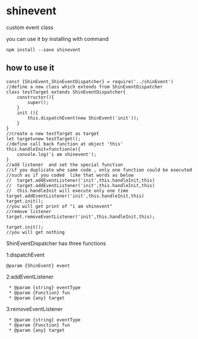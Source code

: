 # shinevent

custom event class

you can use it by installing with command
```
npm install --save shinevent
```

## how to use it

```
const {ShinEvent,ShinEventDispatcher} = require('../shinEvent')
//define a new class which extends from ShinEventDispatcher
class testTarget extends ShinEventDispatcher{
    constructor(){
        super();
    }
    init (){
        this.dispatchEvent(new ShinEvent('init'));
    }
}
//create a new testTarget as target
let target=new testTarget();
//define call back function at object 'this'
this.handleInit=function(e){
    console.log('i am shinevent');
}
//add listener  and set the special function
//if you duplicate whe same code , only one function could be executed 
//such as if you coded  like that words as below
//  target.addEventListener('init',this.handleInit,this)
//  target.addEventListener('init',this.handleInit,this)
//  this.handleInit will execute only one time
target.addEventListener('init',this.handleInit,this)
target.init();
//you will get print of "i am shinevent"
//remove listener
target.removeEventListener('init',this.handleInit,this);

target.init();
//you will get nothing
```

ShinEventDispatcher has three functions

1:dispatchEvent
```
@param {ShinEvent} event
```

2:addEventListener
```
 * @param {string} eventType
 * @param {Function} fun
 * @param {any} target
```

3:removeEventListener
```
 * @param {string} eventType
 * @param {Function} fun
 * @param {any} target
```

